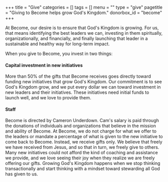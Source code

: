+++
title = "Give"
categories = []
tags = []
menu = ""
type = "give"
pagetitle = "Giving to Become helps grow God's Kingdom."
donorbox_id = "become"
+++

At Become, our desire is to ensure that God's Kingdom is growing. For us, that means identifying the best leaders we can, investing in them spiritually, organizationally, and financially, and finally launching that leader in a sustainable and healthy way for long-term impact. 

When you give to Become, you invest in two things:

#### Capital investment in new initiatives
More than 50% of the gifts that Become receives goes directly toward funding new initiatives that grow God's Kingdom. Our commitment is to see God's Kingdom grow, and we put every dollar we can toward investment in new leaders and their initiatives. These initiatives need initial funds to launch well, and we love to provide them. 

#### Staff
Become is directed by Cameron Underdown. Cam's salary is paid through the donations of individuals and organizations that believe in the mission and ability of Become. At Become, we do not charge for what we offer to the leaders or mandate a percentage of what is given to the new initiative to come back to Become. Instead, we receive gifts only. We believe that freely we have received from Jesus, and so that in turn, we freely give to others. Many new initiatives could not afford the kind of coaching and assistance we provide, and we love seeing their joy when they realize we are freely offering our gifts. Growing God's Kingdom happens when we stop thinking transactionally and start thinking with a mindset toward stewarding all God has given to us.